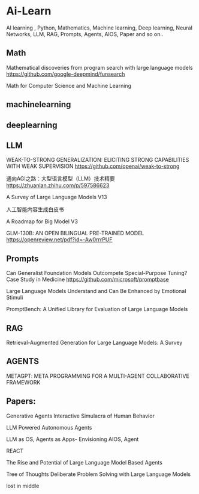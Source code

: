 # Ai-Learn
AI learning , Python, Mathematics, Machine learning, Deep learning, Neural Networks, LLM, RAG, Prompts, Agents, AIOS, Paper and so on..

## Math

Mathematical discoveries from program search with large language models https://github.com/google-deepmind/funsearch

Math for Computer Science and Machine Learning  

## machinelearning

## deeplearning

## LLM

WEAK-TO-STRONG GENERALIZATION: ELICITING STRONG CAPABILITIES WITH WEAK SUPERVISION  https://github.com/openai/weak-to-strong

通向AGI之路：大型语言模型（LLM）技术精要 https://zhuanlan.zhihu.com/p/597586623   

A Survey of Large Language Models V13

人工智能内容生成白皮书

A Roadmap for Big Model V3 

GLM-130B: AN OPEN BILINGUAL PRE-TRAINED MODEL https://openreview.net/pdf?id=-Aw0rrrPUF 

## Prompts

Can Generalist Foundation Models Outcompete Special-Purpose Tuning? Case Study in Medicine   https://github.com/microsoft/promptbase

Large Language Models Understand and Can Be Enhanced by Emotional Stimuli 

PromptBench: A Unified Library for Evaluation of Large Language Models


## RAG

Retrieval-Augmented Generation for Large Language Models: A Survey  

## AGENTS
METAGPT: META PROGRAMMING FOR A MULTI-AGENT COLLABORATIVE FRAMEWORK

## Papers:
Generative Agents Interactive Simulacra of Human Behavior

LLM Powered Autonomous Agents

LLM as OS, Agents as Apps- Envisioning AIOS, Agent

REACT

The Rise and Potential of Large Language Model Based Agents

Tree of Thoughts Deliberate Problem Solving with Large Language Models

lost in middle
